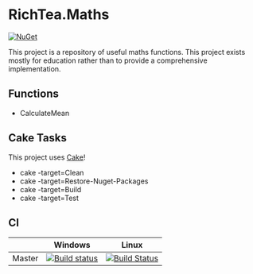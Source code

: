 # RichTea.Maths
[![NuGet](https://img.shields.io/nuget/v/RichTea.Maths.svg?style=flat)](https://www.nuget.org/packages/RichTea.Maths/)

This project is a repository of useful maths functions. This project exists mostly for education rather than to provide a comprehensive implementation.

## Functions
* CalculateMean

## Cake Tasks
This project uses [Cake](https://cakebuild.net)!
* cake -target=Clean
* cake -target=Restore-Nuget-Packages
* cake -target=Build
* cake -target=Test

## CI

|        | Windows | Linux |
| ------ | --------|-------|
| Master | [![Build status](https://ci.appveyor.com/api/projects/status/1cj423pp3ry7mq9x/branch/master?svg=true)](https://ci.appveyor.com/project/RichTeaMan/maths/branch/master) | [![Build Status](https://travis-ci.org/RichTeaMan/Maths.svg?branch=master)](https://travis-ci.org/RichTeaMan/Maths) |
